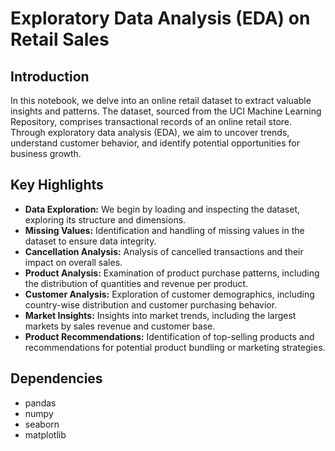 # Exploratory Data Analysis (EDA) on Retail Sales

## Introduction

In this notebook, we delve into an online retail dataset to extract valuable insights and patterns. The dataset, sourced from the UCI Machine Learning Repository, comprises transactional records of an online retail store. Through exploratory data analysis (EDA), we aim to uncover trends, understand customer behavior, and identify potential opportunities for business growth.

## Key Highlights

- **Data Exploration:** We begin by loading and inspecting the dataset, exploring its structure and dimensions.
- **Missing Values:** Identification and handling of missing values in the dataset to ensure data integrity.
- **Cancellation Analysis:** Analysis of cancelled transactions and their impact on overall sales.
- **Product Analysis:** Examination of product purchase patterns, including the distribution of quantities and revenue per product.
- **Customer Analysis:** Exploration of customer demographics, including country-wise distribution and customer purchasing behavior.
- **Market Insights:** Insights into market trends, including the largest markets by sales revenue and customer base.
- **Product Recommendations:** Identification of top-selling products and recommendations for potential product bundling or marketing strategies.

## Dependencies

- pandas
- numpy
- seaborn
- matplotlib
